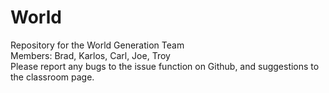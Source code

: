 # World
Repository for the World Generation Team  
Members: Brad, Karlos, Carl, Joe, Troy  
Please report any bugs to the issue function on Github, and suggestions to the classroom page.  
